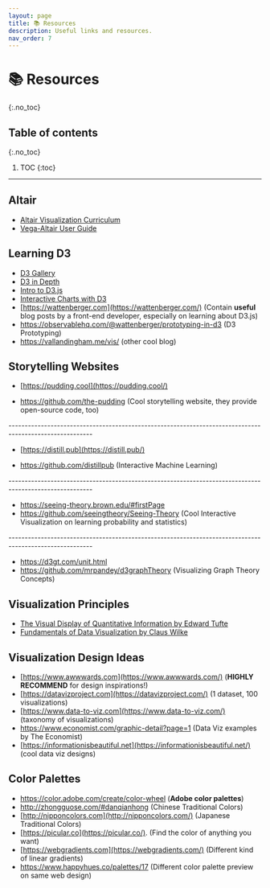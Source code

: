```yaml
---
layout: page
title: 📚 Resources
description: Useful links and resources.
nav_order: 7
---
```


<!-- prettier-ignore-start -->

# 📚 Resources
{:.no_toc}

## Table of contents
{:.no_toc}

1. TOC
{:toc}

<!-- prettier-ignore-end -->

---

## Altair

- [Altair Visualization Curriculum](https://uwdata.github.io/visualization-curriculum/intro.html)
- [Vega-Altair User Guide](https://altair-viz.github.io/user_guide/data.html)

## Learning D3

- [D3 Gallery](https://observablehq.com/@d3/gallery)
- [D3 in Depth](https://www.d3indepth.com/)
- [Intro to D3.js](https://yangdanny97.github.io/intro-to-d3/)
- [Interactive Charts with D3](https://wattenberger.netlify.app/)
- [https://wattenberger.com](https://wattenberger.com/) (Contain **useful** blog posts by a front-end developer, especially on learning about D3.js)
- https://observablehq.com/@wattenberger/prototyping-in-d3 (D3 Prototyping)
- https://vallandingham.me/vis/ (other cool blog)

## Storytelling Websites

- [https://pudding.cool](https://pudding.cool/)

- https://github.com/the-pudding
  (Cool storytelling website, they provide open-source code, too)

\--------------------------------------------------------------------------------------------------------

- [https://distill.pub](https://distill.pub/)

- https://github.com/distillpub
  (Interactive Machine Learning)

\--------------------------------------------------------------------------------------------------------

- https://seeing-theory.brown.edu/#firstPage
- https://github.com/seeingtheory/Seeing-Theory
  (Cool Interactive Visualization on learning probability and statistics)

\--------------------------------------------------------------------------------------------------------

- https://d3gt.com/unit.html
- https://github.com/mrpandey/d3graphTheory
  (Visualizing Graph Theory Concepts)

## Visualization Principles

- [The Visual Display of Quantitative Information by Edward Tufte](https://www.edwardtufte.com/tufte/books_vdqi)
- [Fundamentals of Data Visualization by Claus Wilke](https://clauswilke.com/dataviz/)

## Visualization Design Ideas

- [https://www.awwwards.com](https://www.awwwards.com/) (**HIGHLY RECOMMEND** for design inspirations!)
- [https://datavizproject.com](https://datavizproject.com/) (1 dataset, 100 visualizations)
- [https://www.data-to-viz.com](https://www.data-to-viz.com/) (taxonomy of visualizations)
- https://www.economist.com/graphic-detail?page=1 (Data Viz examples by The Economist)
- [https://informationisbeautiful.net](https://informationisbeautiful.net/) (cool data viz designs)

## Color Palettes

- https://color.adobe.com/create/color-wheel (**Adobe color palettes**)
- http://zhongguose.com/#danqianhong (Chinese Traditional Colors)
- [http://nipponcolors.com](http://nipponcolors.com/) (Japanese Traditional Colors)
- [https://picular.co](https://picular.co/). (Find the color of anything you want)
- [https://webgradients.com](https://webgradients.com/) (Different kind of linear gradients)
- https://www.happyhues.co/palettes/17 (Different color palette preview on same web design)
